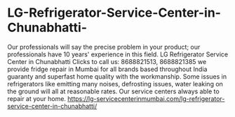 # LG-Refrigerator-Service-Center-in-Chunabhatti-
  Our professionals will say the precise problem in your product; our professionals have 10 years' experience in this field. LG Refrigerator Service Center in Chunabhatti Clicks to call us: 8688821513, 8688821385 we provide fridge repair in Mumbai for all brands based throughout India guaranty and superfast home quality with the workmanship. Some issues in refrigerators like emitting many noises, defrosting issues, water leaking on the ground will all at reasonable rates. Our service centers always able to repair at your home.  https://lg-servicecenterinmumbai.com/lg-refrigerator-service-center-in-chunabhatti/
